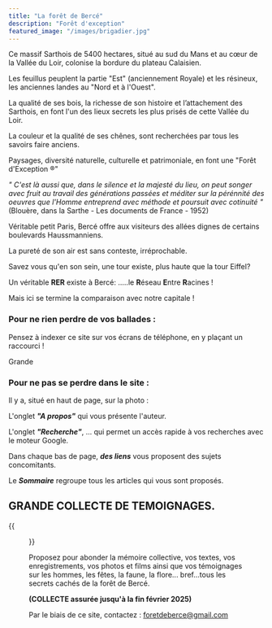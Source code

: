 ```yaml
---
title: "La forêt de Bercé"
description: "Forêt d'exception"
featured_image: "/images/brigadier.jpg"
---
```


Ce massif Sarthois de 5400 hectares, situé
au sud du Mans et au cœur de la Vallée du Loir,
colonise la bordure du plateau Calaisien. 

Les feuillus peuplent la partie "Est" (anciennement Royale)
et les résineux, les anciennes landes au "Nord et à l'Ouest".

La qualité de ses bois, la richesse de son histoire 
et l’attachement des Sarthois, en font l'un des 
lieux secrets les plus prisés de cette Vallée du Loir.

La couleur et la qualité de ses chênes, sont recherchées par 
tous les savoirs faire anciens. 

Paysages, diversité naturelle, culturelle et 
patrimoniale, en font une "Forêt d'Exception ®"


*" C'est là aussi que, dans le silence et la majesté du lieu,
on peut songer avec fruit au travail des générations passées
et méditer sur la pérénnité des oeuvres que l'Homme entreprend
avec méthode et poursuit avec cotinuité "*
(Blouère, dans la Sarthe - Les documents de France - 1952)

Véritable petit Paris, Bercé offre aux visiteurs 
des allées dignes de certains boulevards Haussmanniens.

La pureté de son air est sans conteste, irréprochable.

Savez vous qu'en son sein, une tour existe,
plus haute que la tour Eiffel?

Un véritable **RER** existe à Bercé: .....le **R**éseau **E**ntre **R**acines !

Mais ici se termine la comparaison avec notre capitale !


### Pour ne rien perdre de vos ballades : 

Pensez à indexer ce site sur vos écrans de téléphone,
en y plaçant un raccourci !

Grande 

### Pour ne pas se perdre dans le site :

Il y a, situé en haut de page, sur la photo :

L'onglet ***"A propos"***  qui vous présente l'auteur.

L'onglet ***"Recherche"***, 
... qui permet un accès rapide à vos recherches avec le moteur Google.  

Dans chaque bas de page, ***des liens*** vous proposent des sujets concomitants.

Le ***Sommaire*** regroupe tous les articles qui vous sont proposés.

## GRANDE COLLECTE DE TEMOIGNAGES.

{{<figure src="/images/articles/collecte2.jpg"  title="Grande collecte de témoignages">}}

Proposez pour abonder la mémoire collective,
vos textes, vos enregistrements, 
vos photos et films 
ainsi que vos témoignages sur les hommes, les fêtes, la faune, 
la flore...
bref...tous les secrets cachés de la forêt de Bercé. 

**(COLLECTE assurée jusqu'à la fin février 2025)**

Par le biais de ce site,
contactez :  foretdeberce@gmail.com 



